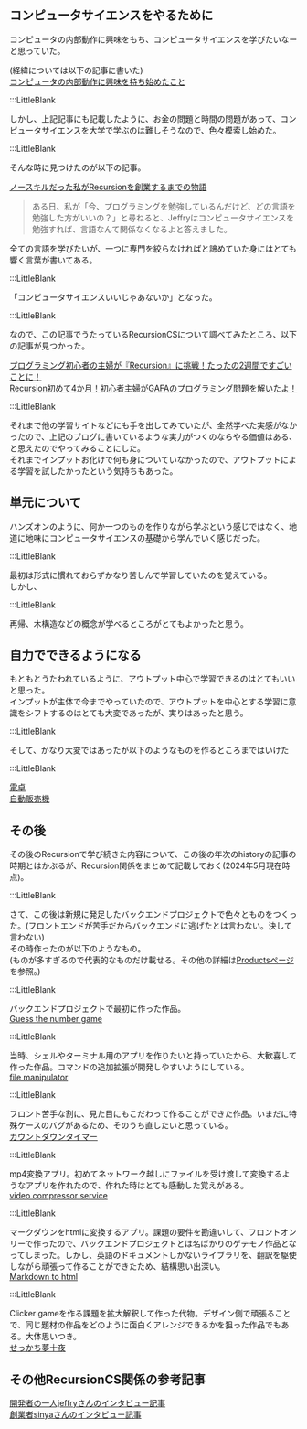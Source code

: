
## コンピュータサイエンスをやるために    

コンピュータの内部動作に興味をもち、コンピュータサイエンスを学びたいなーと思っていた。  

(経緯については以下の記事に書いた)    
[コンピュータの内部動作に興味を持ち始めたこと](https://www.kip2.dev/about/history/computer)  

:::LittleBlank

しかし、上記記事にも記載したように、お金の問題と時間の問題があって、コンピュータサイエンスを大学で学ぶのは難しそうなので、色々模索し始めた。  

:::LittleBlank

そんな時に見つけたのが以下の記事。  

[ノースキルだった私がRecursionを創業するまでの物語](https://note.com/shinya_recursion/n/ne4b005635b96)  

> ある日、私が「今、プログラミングを勉強しているんだけど、どの言語を勉強した方がいいの？」と尋ねると、Jeffryはコンピュータサイエンスを勉強すれば、言語なんて関係なくなるよと答えました。  

全ての言語を学びたいが、一つに専門を絞らなければと諦めていた身にはとても響く言葉が書いてある。  

:::LittleBlank

「コンピュータサイエンスいいじゃあないか」となった。  

:::LittleBlank

なので、この記事でうたっているRecursionCSについて調べてみたところ、以下の記事が見つかった。  

[プログラミング初心者の主婦が『Recursion』に挑戦！たったの2週間ですごいことに！](https://www.happyreina.com/entry/programming-recursion)  
[Recursion初めて4か月！初心者主婦がGAFAのプログラミング問題を解いたよ！](https://www.happyreina.com/entry/recursion-programing)  

:::LittleBlank

それまで他の学習サイトなどにも手を出してみていたが、全然学べた実感がなかったので、上記のブログに書いているような実力がつくのならやる価値はある、と思えたのでやってみることにした。  
それまでインプットお化けで何も身についていなかったので、アウトプットによる学習を試したかったという気持ちもあった。  

## 単元について  

ハンズオンのように、何か一つのものを作りながら学ぶという感じではなく、地道に地味にコンピュータサイエンスの基礎から学んでいく感じだった。  

:::LittleBlank

最初は形式に慣れておらずかなり苦しんで学習していたのを覚えている。  
しかし、  

:::LittleBlank



再帰、木構造などの概念が学べるところがとてもよかったと思う。  



## 自力でできるようになる  

もともとうたわれているように、アウトプット中心で学習できるのはとてもいいと思った。  
インプットが主体で今までやっていたので、アウトプットを中心とする学習に意識をシフトするのはとても大変であったが、実りはあったと思う。  

:::LittleBlank

そして、かなり大変ではあったが以下のようなものを作るところまではいけた  

:::LittleBlank

[電卓](https://recursionist.io/share/kip2/lessoncode/270/htmlRunner7)  
[自動販売機](https://recursionist.io/share/kip2/lessoncode/336/htmlRunner1)  

## その後  

その後のRecursionで学び続きた内容について、この後の年次のhistoryの記事の時期とはかぶるが、Recursion関係をまとめて記載しておく(2024年5月現在時点)。  

:::LittleBlank

さて、この後は新規に発足したバックエンドプロジェクトで色々とものをつくった。(フロントエンドが苦手だからバックエンドに逃げたとは言わない。決して言わない)  
その時作ったのが以下のようなもの。  
(ものが多すぎるので代表的なものだけ載せる。その他の詳細は[Productsページ](https://www.kip2.dev/products)を参照。)  

:::LittleBlank

バックエンドプロジェクトで最初に作った作品。  
[Guess the number game](https://www.kip2.dev/products/guess-the-number-game)  

:::LittleBlank

当時、シェルやターミナル用のアプリを作りたいと持っていたから、大歓喜して作った作品。コマンドの追加拡張が開発しやすいようにしている。  
[file manipulator](https://www.kip2.dev/products/file-manipulator)  

:::LittleBlank

フロント苦手な割に、見た目にもこだわって作ることができた作品。いまだに特殊ケースのバグがあるため、そのうち直したいと思っている。  
[カウントダウンタイマー](https://www.kip2.dev/products/countdown-timer)  

:::LittleBlank

mp4変換アプリ。初めてネットワーク越しにファイルを受け渡して変換するようなアプリを作れたので、作れた時はとても感動した覚えがある。  
[video compressor service](https://www.kip2.dev/products/video-compressor-service)  

:::LittleBlank

マークダウンをhtmlに変換するアプリ。課題の要件を勘違いして、フロントオンリーで作ったので、バックエンドプロジェクトとは名ばかりのゲテモノ作品となってしまった。しかし、英語のドキュメントしかないライブラリを、翻訳を駆使しながら頑張って作ることができたため、結構思い出深い。  
[Markdown to html](https://www.kip2.dev/products/markdown-to-html)  

:::LittleBlank

Clicker gameを作る課題を拡大解釈して作った代物。デザイン側で頑張ることで、同じ題材の作品をどのように面白くアレンジできるかを狙った作品でもある。大体思いつき。  
[せっかち夢十夜](https://www.kip2.dev/products/clicker-yume-juya)  


## その他RecursionCS関係の参考記事  

[開発者の一人jeffryさんのインタビュー記事](https://www.happyreina.com/entry/interview-recursion-jeffry)  
[創業者sinyaさんのインタビュー記事](https://www.happyreina.com/entry/interview-recursion-shinya)  